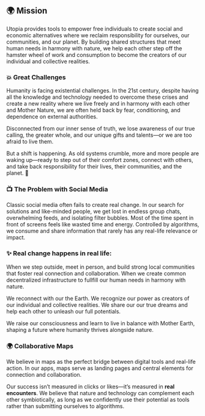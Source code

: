## 🌍 **Mission**

Utopia provides tools to empower free individuals to create social and economic alternatives where we reclaim responsibility for ourselves, our communities, and our planet. By building shared structures that meet human needs in harmony with nature, we help each other step off the hamster wheel of work and consumption to become the creators of our individual and collective realities.

### 💥 **Great Challenges**

Humanity is facing existential challenges. In the 21st century, despite having all the knowledge and technology needed to overcome these crises and create a new reality where we live freely and in harmony with each other and Mother Nature, we are often held back by fear, conditioning, and dependence on external authorities.  

Disconnected from our inner sense of truth, we lose awareness of our true calling, the greater whole, and our unique gifts and talents—or we are too afraid to live them.  

But a shift is happening. As old systems crumble, more and more people are waking up—ready to step out of their comfort zones, connect with others, and take back responsibility for their lives, their communities, and the planet. 🌱  

### 📺 **The Problem with Social Media**

Classic social media often fails to create real change. In our search for solutions and like-minded people, we get lost in endless group chats, overwhelming feeds, and isolating filter bubbles. Most of the time spent in front of screens feels like wasted time and energy. Controlled by algorithms, we consume and share information that rarely has any real-life relevance or impact.  


### ✨ Real change happens in real life:  

When we step outside, meet in person, and build strong local communities that foster real connection and collaboration. When we create common decentralized infrastructure to fullfill our human needs in harmony with nature.

We reconnect with our the Earth. We recognize our power as creators of our individual and collective realities. We share our our true dreams and help each other to unleash our full potentials.

We raise our consciousness and learn to live in balance with Mother Earth, shaping a future where humanity thrives alongside nature.

### 🌍 **Collaborative Maps**

We believe in maps as the perfect bridge between digital tools and real-life action. In our apps, maps serve as landing pages and central elements for connection and collaboration.  

Our success isn’t measured in clicks or likes—it’s measured in **real encounters**. We believe that nature and technology can complement each other symbiotically, as long as we confidently use their potential as tools rather than submitting ourselves to algorithms.  
